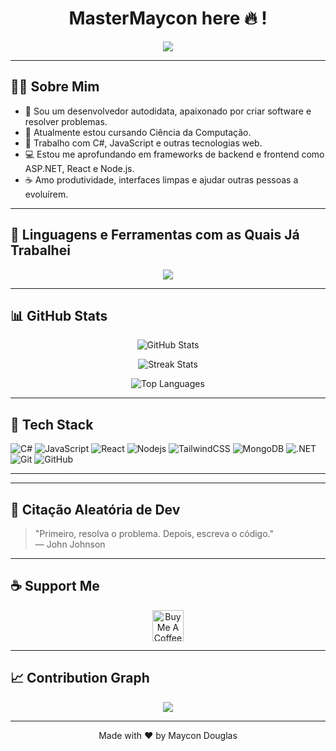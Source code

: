 <h1 align="center">MasterMaycon here 🔥 !</h1>

<p align="center">
  <img src="https://readme-typing-svg.herokuapp.com?font=Fira+Code&size=22&pause=1000&color=F7F7F7&center=true&vCenter=true&width=435&lines=Namaste+%F0%9F%99%8F+I'm+Maycon+Douglas" />
</p>

---

## 👨‍💻 Sobre Mim

- 🚀 Sou um desenvolvedor autodidata, apaixonado por criar software e resolver problemas.
- 🎯 Atualmente estou cursando Ciência da Computação.
- 🧠 Trabalho com C#, JavaScript e outras tecnologias web.
- 💻 Estou me aprofundando em frameworks de backend e frontend como ASP.NET, React e Node.js.
- ☕ Amo produtividade, interfaces limpas e ajudar outras pessoas a evoluírem.

---

## 🧠 Linguagens e Ferramentas com as Quais Já Trabalhei

<p align="center">
  <img src="https://skillicons.dev/icons?i=html,css,js,ts,react,nextjs,nodejs,express,bootstrap,tailwind,mongodb,py,cs,dotnet,vscode,github,git,linux,figma,bash,postman,redux" />
</p>

---

## 📊 GitHub Stats

<div align="center">

![GitHub Stats](https://github-readme-stats.vercel.app/api?username=Maycondo&theme=graywhite&show_icons=true&hide_border=false&count_private=true)

![Streak Stats](https://github-readme-streak-stats.herokuapp.com/?user=Maycondo&theme=graywhite&hide_border=false)

![Top Languages](https://github-readme-stats.vercel.app/api/top-langs/?username=Maycondo&theme=graywhite&show_icons=true&hide_border=false&layout=compact)

</div>


---

## 🚀 Tech Stack

![C#](https://img.shields.io/badge/-C%23-239120?style=flat-square&logo=c-sharp&logoColor=white)
![JavaScript](https://img.shields.io/badge/-JavaScript-black?style=flat-square&logo=javascript)
![React](https://img.shields.io/badge/-React-black?style=flat-square&logo=react)
![Nodejs](https://img.shields.io/badge/-Nodejs-black?style=flat-square&logo=node.js)
![TailwindCSS](https://img.shields.io/badge/-TailwindCSS-06B6D4?style=flat-square&logo=tailwindcss&logoColor=white)
![MongoDB](https://img.shields.io/badge/-MongoDB-4EA94B?style=flat-square&logo=mongodb&logoColor=white)
![.NET](https://img.shields.io/badge/-.NET-512BD4?style=flat-square&logo=dotnet&logoColor=white)
![Git](https://img.shields.io/badge/-Git-black?style=flat-square&logo=git)
![GitHub](https://img.shields.io/badge/-GitHub-181717?style=flat-square&logo=github)

---

---

## 💬 Citação Aleatória de Dev

> "Primeiro, resolva o problema. Depois, escreva o código."  
> — John Johnson

---

## ☕ Support Me

<p align="center">
  <a href="https://www.buymeacoffee.com/Maycondo" target="_blank">
    <img src="https://cdn.buymeacoffee.com/buttons/v2/default-yellow.png" height="50" alt="Buy Me A Coffee"/>
  </a>
</p>

---

## 📈 Contribution Graph

<p align="center">
  <img src="https://github-readme-activity-graph.vercel.app/graph?username=Maycondou&theme=github-compact" />
</p>

---

<p align="center">
  Made with ❤️ by Maycon Douglas 
</p>
